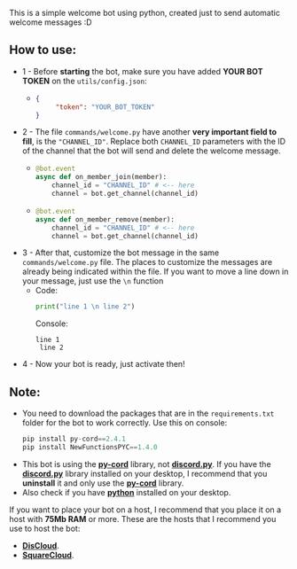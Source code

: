 This is a simple welcome bot using python, created just to send automatic welcome messages :D

## How to use:
- 1 - Before **starting** the bot, make sure you have added **YOUR BOT TOKEN** on the `utils/config.json`:
  - ```json
    {
         "token": "YOUR_BOT_TOKEN"
    }
    ```
- 2 - The file `commands/welcome.py` have another **very important field to fill**, is the `"CHANNEL_ID"`. Replace both `CHANNEL_ID` parameters with the ID of the channel that the bot will send and delete the welcome message.
  - ```py
    @bot.event
    async def on_member_join(member):
        channel_id = "CHANNEL_ID" # <-- here
        channel = bot.get_channel(channel_id)
    ```
  - ```py
    @bot.event
    async def on_member_remove(member):
        channel_id = "CHANNEL_ID" # <-- here
        channel = bot.get_channel(channel_id)
    ```
- 3 - After that, customize the bot message in the same `commands/welcome.py` file. The places to customize the messages are already being indicated within the file. If you want to move a line down in your message, just use the `\n` function
  - Code:
    ```py
    print("line 1 \n line 2")
    ```
    Console:
    ```
    line 1
     line 2
    ```
- 4 - Now your bot is ready, just activate then!
    
## Note:
- You need to download the packages that are in the `requirements.txt` folder for the bot to work correctly.
  Use this on console:
  ```py
  pip install py-cord==2.4.1
  pip install NewFunctionsPYC==1.4.0
  ``` 
- This bot is using the **[py-cord](https://docs.pycord.dev)** library, not **[discord.py](https://discordpy.readthedocs.io)**. If you have the **[discord.py](https://discordpy.readthedocs.io)** library installed on your desktop, I recommend that you **uninstall** it and only use the **[py-cord](https://docs.pycord.dev)** library.
- Also check if you have **[python](https://www.python.org)** installed on your desktop.

If you want to place your bot on a host, I recommend that you place it on a host with **75Mb RAM** or more. These are the hosts that I recommend you use to host the bot:
- **[DisCloud](https://discloudbot.com)**.
- **[SquareCloud](https://squarecloud.app)**.
